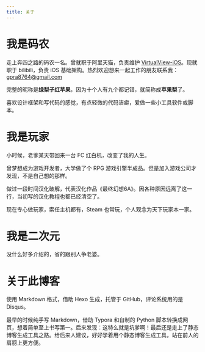 ```yaml
---
title: 关于
---
```


# 我是码农

走上奔四之路的码农一名。曾就职于阿里天猫，负责维护 [VirtualView-iOS](https://github.com/alibaba/VirtualView-iOS)。现就职于 bilibili，负责 iOS 基础架构。热烈欢迎想来一起工作的朋友联系我：gpra8764@gmail.com

完整的昵称是**绿梨子红苹果**，因为十个人有九个都记错，就简称成**苹果梨**了。

喜欢设计框架和写代码的感觉，有点轻微的代码洁癖，爱做一些小工具软件或脚本。

# 我是玩家

小时候，老爹某天带回来一台 FC 红白机，改变了我的人生。

曾梦想成为游戏开发者，大学做了个 RPG 游戏引擎半成品。但是加入游戏公司才发现，不是自己想的那样。

做过一段时间汉化破解，代表汉化作品《最终幻想6A》。因各种原因远离了这一行，当初写的汉化教程也都已经清空了。

现在专心做玩家，索任主机都有，Steam 也常玩，个人观念为天下玩家本一家。

# 我是二次元

没什么好多介绍的，省的跟别人争老婆。

# 关于此博客

使用 Markdown 格式，借助 Hexo 生成，托管于 GitHub，评论系统用的是 Disqus。

最早的时候纯手写 Markdown，借助 Typora 和自制的 Python 脚本转换成网页，想着简单至上书写第一。后来发现：这特么就是坑爹啊！最后还是走上了静态博客生成工具之路。给后来人建议，好好学着用个静态博客生成工具，站在前人的肩膀上更方便。
